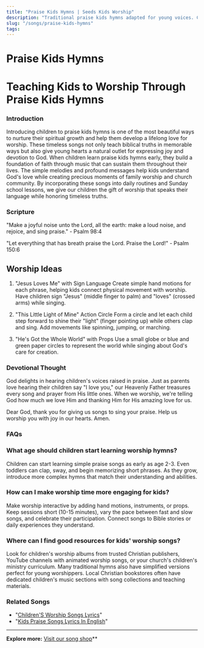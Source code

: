```yaml
---
title: "Praise Kids Hymns | Seeds Kids Worship"
description: "Traditional praise kids hymns adapted for young voices. Classic Christian music introducing children to timeless worship."
slug: "/songs/praise-kids-hymns"
tags:
---
```


# Praise Kids Hymns

# Teaching Kids to Worship Through Praise Kids Hymns

### Introduction
Introducing children to praise kids hymns is one of the most beautiful ways to nurture their spiritual growth and help them develop a lifelong love for worship. These timeless songs not only teach biblical truths in memorable ways but also give young hearts a natural outlet for expressing joy and devotion to God. When children learn praise kids hymns early, they build a foundation of faith through music that can sustain them throughout their lives. The simple melodies and profound messages help kids understand God's love while creating precious moments of family worship and church community. By incorporating these songs into daily routines and Sunday school lessons, we give our children the gift of worship that speaks their language while honoring timeless truths.

### Scripture
"Make a joyful noise unto the Lord, all the earth: make a loud noise, and rejoice, and sing praise." - Psalm 98:4

"Let everything that has breath praise the Lord. Praise the Lord!" - Psalm 150:6

## Worship Ideas
1. "Jesus Loves Me" with Sign Language
Create simple hand motions for each phrase, helping kids connect physical movement with worship. Have children sign "Jesus" (middle finger to palm) and "loves" (crossed arms) while singing.

2. "This Little Light of Mine" Action Circle
Form a circle and let each child step forward to shine their "light" (finger pointing up) while others clap and sing. Add movements like spinning, jumping, or marching.

3. "He's Got the Whole World" with Props
Use a small globe or blue and green paper circles to represent the world while singing about God's care for creation.

### Devotional Thought
God delights in hearing children's voices raised in praise. Just as parents love hearing their children say "I love you," our Heavenly Father treasures every song and prayer from His little ones. When we worship, we're telling God how much we love Him and thanking Him for His amazing love for us.

Dear God, thank you for giving us songs to sing your praise. Help us worship you with joy in our hearts. Amen.

### FAQs

### What age should children start learning worship hymns?
Children can start learning simple praise songs as early as age 2-3. Even toddlers can clap, sway, and begin memorizing short phrases. As they grow, introduce more complex hymns that match their understanding and abilities.

### How can I make worship time more engaging for kids?
Make worship interactive by adding hand motions, instruments, or props. Keep sessions short (10-15 minutes), vary the pace between fast and slow songs, and celebrate their participation. Connect songs to Bible stories or daily experiences they understand.

### Where can I find good resources for kids' worship songs?
Look for children's worship albums from trusted Christian publishers, YouTube channels with animated worship songs, or your church's children's ministry curriculum. Many traditional hymns also have simplified versions perfect for young worshippers. Local Christian bookstores often have dedicated children's music sections with song collections and teaching materials.

### Related Songs

- "[Children'S Worship Songs Lyrics](/songs/children-s-worship-songs-lyrics/)"
- "[Kids Praise Songs Lyrics In English](/songs/kids-praise-songs-lyrics-in-english/)"

---

**Explore more:** [Visit our song shop](https://seedskidsworship.com/shop)**

<!-- Schema Markup -->
<script type="application/ld+json">
{
  "@context": "https://schema.org",
  "@type": "MusicRecording",
  "name": "Praise Kids Hymns",
  "byArtist": {
    "@type": "MusicGroup",
    "name": "Seeds Kids Worship"
  },
  "isFamilyFriendly": true,
  "url": "https://seedskidsworship.com/songs/praise-kids-hymns/"
}
</script>